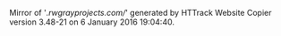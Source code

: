 <!-- Date: 6 January 2016 19:04:40 -->

Mirror of '*.rwgrayprojects.com/*' generated by HTTrack Website Copier version 3.48-21 on 6 January 2016 19:04:40.